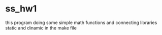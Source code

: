 # ss_hw1
this program doing some simple math functions and connecting 
libraries static and dinamic in the make file
